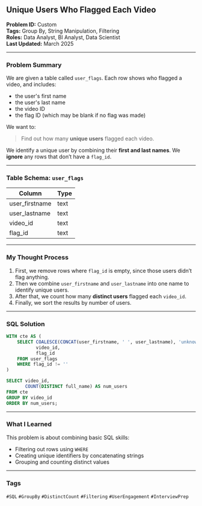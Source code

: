 ## Unique Users Who Flagged Each Video

**Problem ID:** Custom  
**Tags:** Group By, String Manipulation, Filtering  
**Roles:** Data Analyst, BI Analyst, Data Scientist  
**Last Updated:** March 2025  

---

### Problem Summary

We are given a table called `user_flags`. Each row shows who flagged a video, and includes:
- the user's first name
- the user's last name
- the video ID
- the flag ID (which may be blank if no flag was made)

We want to:
> Find out how many **unique users** flagged each video.

We identify a unique user by combining their **first and last names**. We **ignore** any rows that don’t have a `flag_id`.

---

### Table Schema: `user_flags`

| Column          | Type |
|------------------|------|
| user_firstname   | text |
| user_lastname    | text |
| video_id         | text |
| flag_id          | text |

---

### My Thought Process

1. First, we remove rows where `flag_id` is empty, since those users didn’t flag anything.
2. Then we combine `user_firstname` and `user_lastname` into one name to identify unique users.
3. After that, we count how many **distinct users** flagged each `video_id`.
4. Finally, we sort the results by number of users.

---

### SQL Solution

```sql
WITH cte AS (
    SELECT COALESCE(CONCAT(user_firstname, ' ', user_lastname), 'unknown') AS full_name,
           video_id,
           flag_id
    FROM user_flags
    WHERE flag_id != ''
)

SELECT video_id,
       COUNT(DISTINCT full_name) AS num_users
FROM cte
GROUP BY video_id
ORDER BY num_users;
```

---

### What I Learned

This problem is about combining basic SQL skills:
- Filtering out rows using `WHERE`
- Creating unique identifiers by concatenating strings
- Grouping and counting distinct values

---

### Tags
`#SQL` `#GroupBy` `#DistinctCount` `#Filtering` `#UserEngagement` `#InterviewPrep`
